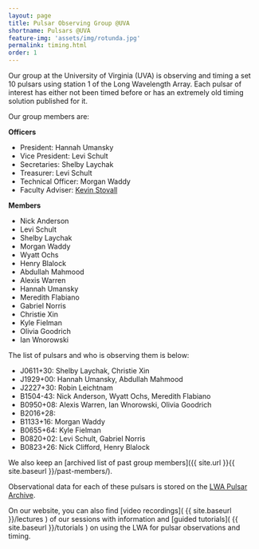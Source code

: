 ```yaml
---
layout: page
title: Pulsar Observing Group @UVA
shortname: Pulsars @UVA
feature-img: 'assets/img/rotunda.jpg'
permalink: timing.html
order: 1
---
```


Our group at the University of Virginia (UVA) is observing and timing a set 10 pulsars using station 1 of the Long Wavelength Array. Each pulsar of interest has either not been timed before or has an extremely old timing solution published for it. 

Our group members are:

**Officers**
- President: Hannah Umansky
- Vice President: Levi Schult
- Secretaries: Shelby Laychak
- Treasurer: Levi Schult
- Technical Officer: Morgan Waddy
- Faculty Adviser: [Kevin Stovall](http://physics.unm.edu/pandaweb/people/person.php?personID=1231)

**Members**
- Nick Anderson
- Levi Schult
- Shelby Laychak
- Morgan Waddy
- Wyatt Ochs
- Henry Blalock
- Abdullah Mahmood
- Alexis Warren
- Hannah Umansky
- Meredith Flabiano
- Gabriel Norris
- Christie Xin
- Kyle Fielman
- Olivia Goodrich
- Ian Wnorowski

The list of pulsars and who is observing them is below:

- J0611+30: Shelby Laychak, Christie Xin
- J1929+00: Hannah Umansky, Abdullah Mahmood
- J2227+30: Robin Leichtnam
- B1504-43: Nick Anderson, Wyatt Ochs, Meredith Flabiano
- B0950+08: Alexis Warren, Ian Wnorowski, Olivia Goodrich
- B2016+28:
- B1133+16: Morgan Waddy
- B0655+64: Kyle Fielman
- B0820+02: Levi Schult, Gabriel Norris
- B0823+26: Nick Clifford, Henry Blalock

We also keep an [archived list of past group members]({{ site.url }}{{ site.baseurl }}/past-members/).

Observational data for each of these pulsars is stored on the [LWA Pulsar Archive](https://lda10g.alliance.unm.edu/PulsarArchive/).

On our website, you can also find [video recordings]( {{ site.baseurl }}/lectures ) of our sessions with information and [guided tutorials]( {{ site.baseurl }}/tutorials ) on using the LWA for pulsar observations and timing.

